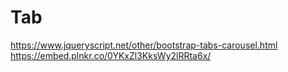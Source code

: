 # Tab

https://www.jqueryscript.net/other/bootstrap-tabs-carousel.html
https://embed.plnkr.co/0YKxZl3KksWy2lRRta6x/
